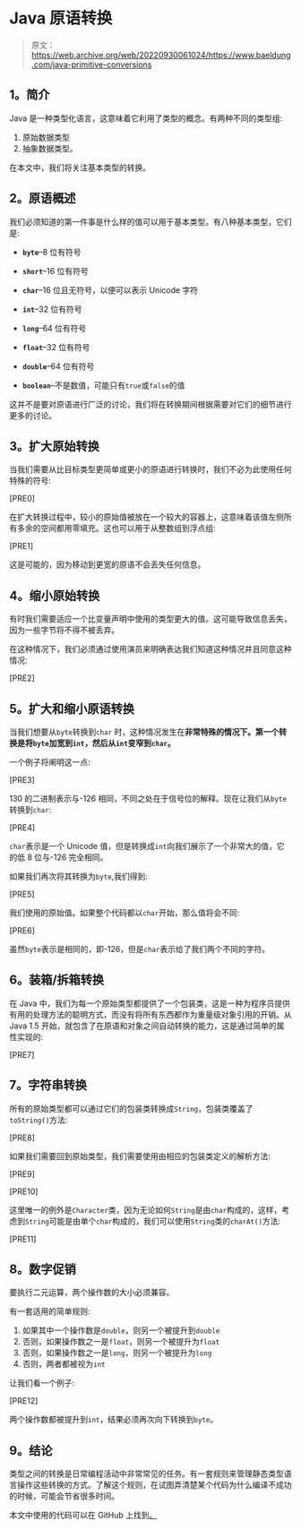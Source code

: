 # Java 原语转换

> 原文：<https://web.archive.org/web/20220930061024/https://www.baeldung.com/java-primitive-conversions>

## **1。简介**

Java 是一种类型化语言，这意味着它利用了类型的概念。有两种不同的类型组:

1.  原始数据类型
2.  抽象数据类型。

在本文中，我们将关注基本类型的转换。

## **2。原语概述**

我们必须知道的第一件事是什么样的值可以用于基本类型。有八种基本类型，它们是:

*   **`byte`**–8 位有符号

*   **`short`**–16 位有符号

*   **`char`**–16 位且无符号，以便可以表示 Unicode 字符

*   **`int`**–32 位有符号

*   **`long`**–64 位有符号

*   **`float`**–32 位有符号

*   **`double`**–64 位有符号

*   **`boolean`**–不是数值，可能只有`true`或`false`的值

这并不是要对原语进行广泛的讨论，我们将在转换期间根据需要对它们的细节进行更多的讨论。

## **3。扩大原始转换**

当我们需要从比目标类型更简单或更小的原语进行转换时，我们不必为此使用任何特殊的符号:

[PRE0]

在扩大转换过程中，较小的原始值被放在一个较大的容器上，这意味着该值左侧所有多余的空间都用零填充。这也可以用于从整数组到浮点组:

[PRE1]

这是可能的，因为移动到更宽的原语不会丢失任何信息。

## **4。缩小原始转换**

有时我们需要适应一个比变量声明中使用的类型更大的值。这可能导致信息丢失，因为一些字节将不得不被丢弃。

在这种情况下，我们必须通过使用演员来明确表达我们知道这种情况并且同意这种情况:

[PRE2]

## **5。扩大和缩小原语转换**

当我们想要从`byte`转换到`char` 时，这种情况发生在**非常特殊的情况下。第一个转换是将`byte`加宽到`int`，然后从`int`变窄到`char`。**

一个例子将阐明这一点:

[PRE3]

130 的二进制表示与-126 相同，不同之处在于信号位的解释。现在让我们从`byte`转换到`char`:

[PRE4]

`char`表示是一个 Unicode 值，但是转换成`int`向我们展示了一个非常大的值，它的低 8 位与-126 完全相同。

如果我们再次将其转换为`byte`,我们得到:

[PRE5]

我们使用的原始值。如果整个代码都以`char`开始，那么值将会不同:

[PRE6]

虽然`byte`表示是相同的，即-126，但是`char`表示给了我们两个不同的字符。

## **6。装箱/拆箱转换**

在 Java 中，我们为每一个原始类型都提供了一个包装类，这是一种为程序员提供有用的处理方法的聪明方式，而没有将所有东西都作为重量级对象引用的开销。从 Java 1.5 开始，就包含了在原语和对象之间自动转换的能力，这是通过简单的属性实现的:

[PRE7]

## **7。字符串转换**

所有的原始类型都可以通过它们的包装类转换成`String`，包装类覆盖了`toString()`方法:

[PRE8]

如果我们需要回到原始类型，我们需要使用由相应的包装类定义的解析方法:

[PRE9]

[PRE10]

这里唯一的例外是`Character`类，因为无论如何`String`是由`char`构成的，这样，考虑到`String`可能是由单个`char`构成的，我们可以使用`String`类的`charAt()`方法:

[PRE11]

## **8。数字促销**

要执行二元运算，两个操作数的大小必须兼容。

有一套适用的简单规则:

1.  如果其中一个操作数是`double`，则另一个被提升到`double`
2.  否则，如果操作数之一是`float`，则另一个被提升为`float`
3.  否则，如果操作数之一是`long`，则另一个被提升为`long`
4.  否则，两者都被视为`int`

让我们看一个例子:

[PRE12]

两个操作数都被提升到`int`，结果必须再次向下转换到`byte`。

## **9。结论**

类型之间的转换是日常编程活动中非常常见的任务。有一套规则来管理静态类型语言操作这些转换的方式。了解这个规则，在试图弄清楚某个代码为什么编译不成功的时候，可能会节省很多时间。

本文中使用的代码可以在 GitHub 上找到[。](https://web.archive.org/web/20220812060356/https://github.com/eugenp/tutorials/tree/master/core-java-modules/core-java-lang-syntax)